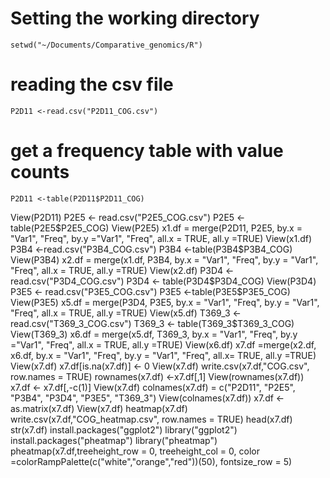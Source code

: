 # Setting the working directory

```
setwd("~/Documents/Comparative_genomics/R") 
```

# reading the csv file

```
P2D11 <-read.csv("P2D11_COG.csv")
```
# get a frequency table with value counts

```
P2D11 <-table(P2D11$P2D11_COG)
```
View(P2D11) 
P2E5 <- read.csv("P2E5_COG.csv") 
P2E5 <- table(P2E5$P2E5_COG)
View(P2E5) 
x1.df = merge(P2D11, P2E5, by.x = "Var1", "Freq", by.y ="Var1", "Freq", all.x = TRUE, all.y =TRUE) 
View(x1.df) 
P3B4 <-read.csv("P3B4_COG.csv") 
P3B4 <-table(P3B4$P3B4_COG) 
View(P3B4) 
x2.df = merge(x1.df, P3B4, by.x = "Var1", "Freq", by.y = "Var1", "Freq", all.x = TRUE, all.y =TRUE) 
View(x2.df) 
P3D4 <- read.csv("P3D4_COG.csv") 
P3D4 <- table(P3D4$P3D4_COG)
View(P3D4) 
P3E5 <- read.csv("P3E5_COG.csv") 
P3E5 <-table(P3E5$P3E5_COG) 
View(P3E5) 
x5.df = merge(P3D4, P3E5, by.x = "Var1", "Freq", by.y = "Var1", "Freq", all.x = TRUE, all.y =TRUE)
View(x5.df)
T369_3 <- read.csv("T369_3_COG.csv") 
T369_3 <- table(T369_3$T369_3_COG)
View(T369_3)
x6.df = merge(x5.df, T369_3, by.x = "Var1", "Freq", by.y ="Var1", "Freq", all.x = TRUE, all.y =TRUE) 
View(x6.df) 
x7.df =merge(x2.df, x6.df, by.x = "Var1", "Freq", by.y = "Var1", "Freq", all.x= TRUE, all.y =TRUE) 
View(x7.df) 
x7.df[is.na(x7.df)] <- 0 
View(x7.df)
write.csv(x7.df,"COG.csv", row.names = TRUE) 
rownames(x7.df) <-x7.df[,1] 
View(rownames(x7.df)) 
x7.df <- x7.df[,-c(1)]
View(x7.df)
colnames(x7.df) = c("P2D11", "P2E5", "P3B4", "P3D4", "P3E5", "T369_3") 
View(colnames(x7.df))
x7.df <- as.matrix(x7.df) 
View(x7.df) 
heatmap(x7.df)
write.csv(x7.df,"COG_heatmap.csv", row.names = TRUE) 
head(x7.df)
str(x7.df) 
install.packages("ggplot2")
library("ggplot2")
install.packages("pheatmap") 
library("pheatmap") 
pheatmap(x7.df,treeheight_row = 0, treeheight_col = 0, 
                                  color =colorRampPalette(c("white","orange","red"))(50), fontsize_row = 5)
